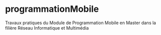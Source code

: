 # programmationMobile
Travaux pratiques du Module de Programmation Mobile  en Master    dans la filière Réseau  Informatique et Multimédia 
